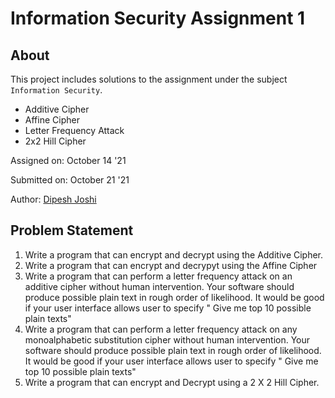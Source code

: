 # Information Security Assignment 1

## About

This project includes solutions to the assignment under the subject `Information Security`.

- Additive Cipher
- Affine Cipher
- Letter Frequency Attack
- 2x2 Hill Cipher

Assigned on: October 14 '21

Submitted on: October 21 '21

Author: [Dipesh Joshi](https://gitlab.com/joshidipesh12)

## Problem Statement

1. Write a program that can encrypt and decrypt using the Additive Cipher.
2. Write a program that can encrypt and decrypyt using the Affine Cipher
3. Write a program that can perform a letter frequency attack on an additive cipher without human intervention. Your software should produce possible plain text in rough order of likelihood. It would be good if your user interface allows user to specify " Give me top 10 possible plain texts"
4. Write a program that can perform a letter frequency attack on any monoalphabetic substitution cipher without human intervention. Your software should produce possible plain text in rough order of likelihood. It would be good if your user interface allows user to specify " Give me top 10 possible plain texts"
5. Write a program that can encrypt and Decrypt using a 2 X 2 Hill Cipher.

